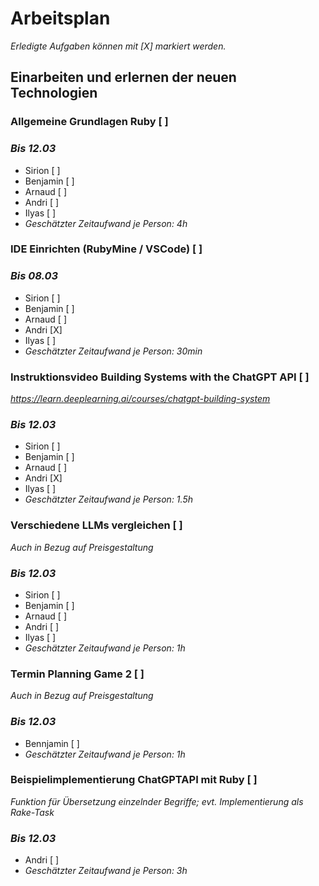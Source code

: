 # Arbeitsplan
*Erledigte Aufgaben können mit [X] markiert werden.*
## Einarbeiten und erlernen der neuen Technologien
### Allgemeine Grundlagen Ruby [ ] 
### *Bis 12.03*
* Sirion [ ]
* Benjamin [ ]
* Arnaud [ ]
* Andri [ ]
* Ilyas [ ]
* *Geschätzter Zeitaufwand je Person: 4h* 

### IDE Einrichten (RubyMine / VSCode) [ ]
### *Bis 08.03*
* Sirion [ ]
* Benjamin [ ]
* Arnaud [ ]
* Andri [X]
* Ilyas [ ]
* *Geschätzter Zeitaufwand je Person: 30min* 

### Instruktionsvideo Building Systems with the ChatGPT API [ ]
*https://learn.deeplearning.ai/courses/chatgpt-building-system*
### *Bis 12.03*
* Sirion [ ]
* Benjamin [ ]
* Arnaud [ ]
* Andri [X]
* Ilyas [ ]
* *Geschätzter Zeitaufwand je Person: 1.5h* 

### Verschiedene LLMs vergleichen [ ]
*Auch in Bezug auf Preisgestaltung*
### *Bis 12.03*
* Sirion [ ]
* Benjamin [ ]
* Arnaud [ ]
* Andri [ ]
* Ilyas [ ]
* *Geschätzter Zeitaufwand je Person: 1h* 

### Termin Planning Game 2 [ ]
*Auch in Bezug auf Preisgestaltung*
### *Bis 12.03*
* Bennjamin [ ]
* *Geschätzter Zeitaufwand je Person: 1h* 

### Beispielimplementierung ChatGPTAPI mit Ruby [ ]
*Funktion für Übersetzung einzelnder Begriffe; evt. Implementierung als Rake-Task*
### *Bis 12.03*
* Andri [ ]
* *Geschätzter Zeitaufwand je Person: 3h* 